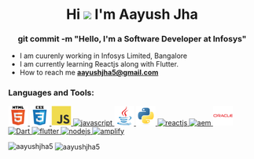 <h1 align="center">Hi <img src="https://raw.githubusercontent.com/iampavangandhi/iampavangandhi/master/gifs/Hi.gif" width="30px"> I'm Aayush Jha</h1>
<h3 align="center">git commit -m "Hello, I'm a Software Developer at Infosys"</h3>

- I am cuurenly working in Infosys Limited, Bangalore
- I am currently learning Reactjs along with Flutter.
- How to reach me **aayushjha5@gmail.com**

<h3 align="left">Languages and Tools:</h3>
<p align="left"> <a href="https://www.w3.org/html/" target="_blank" rel="noreferrer"> <img src="https://raw.githubusercontent.com/devicons/devicon/master/icons/html5/html5-original-wordmark.svg" alt="html5" width="40" height="40"/> </a> <a href="https://www.w3schools.com/css/" target="_blank" rel="noreferrer"> <img src="https://raw.githubusercontent.com/devicons/devicon/master/icons/css3/css3-original-wordmark.svg" alt="css3" width="40" height="40"/> </a> <a href="https://developer.mozilla.org/en-US/docs/Web/JavaScript" target="_blank" rel="noreferrer"> <img src="https://raw.githubusercontent.com/devicons/devicon/master/icons/javascript/javascript-original.svg" alt="javascript" width="40" height="40"/> </a>
 <a href="https://www.typescriptlang.org/" target="_blank" rel="noreferrer"> <img src="https://upload.wikimedia.org/wikipedia/commons/4/4c/Typescript_logo_2020.svg" alt="javascript" width="40" height="40"/> </a>  <a href="https://www.java.com" target="_blank" rel="noreferrer"> <img src="https://raw.githubusercontent.com/devicons/devicon/master/icons/java/java-original.svg" alt="java" width="40" height="40"/> </a> <a href="https://www.python.org" target="_blank" rel="noreferrer"> <img src="https://raw.githubusercontent.com/devicons/devicon/master/icons/python/python-original.svg" alt="python" width="40" height="40"/> </a> <a href="https://reactjs.org/" target="_blank" rel="noreferrer"> <img src="https://upload.wikimedia.org/wikipedia/commons/a/a7/React-icon.svg" alt="reactjs" width="40" height="40"/> </a> <a href="https://experienceleague.adobe.com/docs/experience-manager-65.html" target="_blank" rel="noreferrer"> <img src="https://static.wikia.nocookie.net/adobe/images/e/e2/Adobe_Experience_Manager_icon.svg" alt="aem" width="40" height="40" /> </a> <a href="https://www.oracle.com/" target="_blank" rel="noreferrer"> <img src="https://raw.githubusercontent.com/devicons/devicon/master/icons/oracle/oracle-original.svg" alt="oracle" width="40" height="40"/> </a>  <a href="https://dart.dev/" target="_blank" rel="noreferrer"> <img src="https://opensource.google/images/projects/os-projects-dart.svg" alt="Dart" width="40" height="40"/> </a> <a href="https://flutter.dev/" target="_blank" rel="noreferrer"> <img src="https://www.xda-developers.com/files/2018/02/Flutter-Framework-Feature-Image-Background-Colour.png" alt="flutter" width="40" height="40"/> </a> <a href="https://nodejs.org/en/" target="_blank" rel="noreferrer"> <img src="https://nodejs.org/static/images/logos/nodejs-new-pantone-white.svg" alt="nodejs" width="40" height="40"/> </a> <a href="https://aws.amazon.com/amplify/" target="_blank" rel="noreferrer"> <img src="https://pbs.twimg.com/profile_images/1114309924551417856/FKA4cm2x_400x400.png" alt="amplify" width="40" height="40"/> </a> 
  
<p><img align="left" src="https://github-readme-stats.vercel.app/api/top-langs?username=aayushjha5&show_icons=true&locale=en&layout=compact" alt="aayushjha5" /></p>

<p>&nbsp;<img align="center" src="https://github-readme-stats.vercel.app/api?username=aayushjha5&show_icons=true&locale=en" alt="aayushjha5" /></p>
